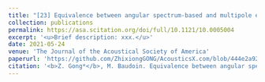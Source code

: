 ```yaml
---
title: "[23] Equivalence between angular spectrum-based and multipole expansion-based formulas of the acoustic radiation force and torque"
collection: publications
permalink: https://asa.scitation.org/doi/full/10.1121/10.0005004
excerpt: '<u>Brief description: xxx.</u>'
date: 2021-05-24
venue: 'The Journal of the Acoustical Society of America'
paperurl: 'https://github.com/ZhixiongGONG/AcousticsX.com/blob/444e2a920b1d432d63ef64680dfadfe881519805/files/Journal_13_2021JASA_Equivalence.pdf'
citation: '<b>Z. Gong*</b>, M. Baudoin. Equivalence between angular spectrum-based and multipole expansion-based formulas of the acoustic radiation force and torque. <i>The Journal of the Acoustical Society of America</i> 149(5), 3469-3482, (2021).'
---
```

